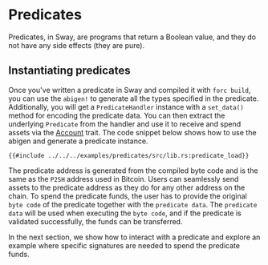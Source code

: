 # Predicates

Predicates, in Sway, are programs that return a Boolean value, and they do not have any side effects (they are pure).

## Instantiating predicates

Once you've written a predicate in Sway and compiled it with `forc build`, you can use the `abigen!` to generate all the types specified in the predicate. Additionally, you will get a `PredicateHandler` instance with a `set_data()` method for encoding the predicate data. You can then extract the underlying `Predicate` from the handler and use it to receive and spend assets via the [Account](../getting-started/account.md) trait. The code snippet below shows how to use the abigen and generate a predicate instance.

```rust,ignore
{{#include ../../../examples/predicates/src/lib.rs:predicate_load}}
```
The predicate address is generated from the compiled byte code and is the same as the `P2SH` address used in Bitcoin. Users can seamlessly send assets to the predicate address as they do for any other address on the chain. To spend the predicate funds, the user has to provide the original `byte code` of the predicate together with the `predicate data`. The `predicate data` will be used when executing the `byte code`, and if the predicate is validated successfully, the funds can be transferred.

In the next section, we show how to interact with a predicate and explore an example where specific signatures are needed to spend the predicate funds.


